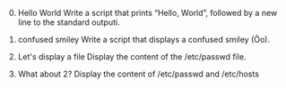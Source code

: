 0. Hello World
Write a script that prints “Hello, World”, followed by a new line to the standard outputi.

1. confused smiley
Write a script that displays a confused smiley (Ôo).

2. Let's display a file
Display the content of the /etc/passwd file.

3. What about 2?
Display the content of /etc/passwd and /etc/hosts

